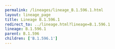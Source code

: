 ```yaml
---
permalink: /lineages/lineage_B.1.596.1.html
layout: lineage_page
title: Lineage B.1.596.1
redirect_to: ../lineage.html?lineage=B.1.596.1
lineage: B.1.596.1
parent: B.1.596
children: ['B.1.596.1']
---
```

